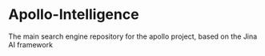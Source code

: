 # Apollo-Intelligence
The main search engine repository for the apollo project, based on the Jina AI framework
